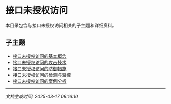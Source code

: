 # 接口未授权访问

本目录包含与接口未授权访问相关的子主题和详细资料。

## 子主题

- [接口未授权访问的基本概念](unauthenticated-access/basic-concepts.md)
- [接口未授权访问的攻击技术](unauthenticated-access/attack-techniques.md)
- [接口未授权访问的防御措施](unauthenticated-access/defense-measures.md)
- [接口未授权访问的检测与监控](unauthenticated-access/detection-monitoring.md)
- [接口未授权访问的案例分析](unauthenticated-access/case-studies.md)

---

*文档生成时间: 2025-03-17 09:16:10*

